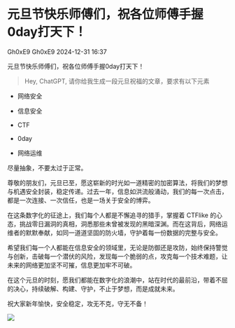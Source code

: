 #  元旦节快乐师傅们，祝各位师傅手握0day打天下！   
Gh0xE9  Gh0xE9   2024-12-31 16:37  
  
元旦节快乐师傅们，祝各位师傅手握0day打天下！  
  
> Hey, ChatGPT, 请你给我生成一段元旦祝福的文章，要求有以下元素  
  
- 网络安全  
  
- 信息安全  
  
- CTF  
  
- 0day  
  
- 网络运维  
  
尽量抽象，不要太过于正常。  
  
  
  
尊敬的朋友们，元旦已至，愿这崭新的时光如一道精密的加密算法，将我们的梦想与机遇安全封装，稳定传递。过去一年，信息如洪流般涌动，我们的每一次点击，都是一次连接、一次信任，也是一场关于安全的博弈。  
  
在这条数字化的征途上，我们每个人都是不懈追寻的猎手，掌握着 CTFlike 的心态，挑战零日漏洞的真相，洞悉那些未曾被发现的黑暗深渊。而在这背后，网络运维者的默默奉献，如同一道道坚固的防火墙，守护着每一份数据的完整与安全。  
  
希望我们每一个人都能在信息安全的领域里，无论是防御还是攻防，始终保持警觉与创新，击破每一个潜伏的风险，发现每一个脆弱的点，攻克每一个技术难题，让未来的网络更加坚不可摧，信息更加牢不可破。  
  
在这个元旦的时刻，愿我们都能在数字化的浪潮中，站在时代的最前沿，带着不屈的决心，持续破解、构建、守护，不止于梦想，而是成就未来。  
  
祝大家新年愉快，安全稳定，攻无不克，守无不备！  
  
  
![](https://mmbiz.qpic.cn/sz_mmbiz_png/PCyTOKZ2NRUibSjdqdOOAJKmMah20g4YkhUpica5gYNCG6seLLThs6Xtolb695RZQUKMbvw9V9Rh5tuvMnIWJbhg/640?wx_fmt=png&from=appmsg "")  
  
  
  

